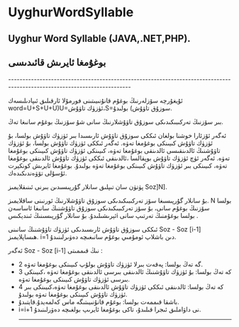 # UyghurWordSyllable
<h2>Uyghur Word Syllable (JAVA,.NET,PHP).</h2>


<h2>بوغۇمغا ئايرىش قائىدىسى</h2>
-------------------------------------------------------------------------------------------------------------------------
<p>ئۇيغۇرچە سۆزلەرنىڭ بوغۇم قانۇنىيىتىنى فورمۇلا ئارقىلىق ئىپادىلىسەك word=U+S+U+U)U=ئۈزۈك تاۋۇش،S=سوزۇق تاۋۇش) بولىدۇ.</p>
<p> بىر سۆزنىڭ تەركىبىكىدىكى سوزۇق تاۋۇشلارنىڭ سانى شۇ سۆزنىڭ بوغۇم سانىغا تەڭ. </p>
<p>
ئەگەر ئۆزئارا خوشنا بولغان ئىككى سوزۇق تاۋۇش ئارىسىدا بىر ئۈزۈك تاۋۇش بولسا، بۇ ئۈزۈك تاۋۇش كىيىنكى بوغۇمغا تەۋە. ئەگەر ئىككى ئۈزۈك تاۋۇش بولسا، بۇ ئۈزۈك تاۋۇشنىڭ ئالدىنقىسى ئالدىنقى بوغۇمغا تەۋە، كىيىنكى ئۈزۈك تاۋۇش كىيىنكى بوغۇمغا تەۋە. ئەگەر ئۈچ ئۈزۈك تاۋۇش بوپقالسا ،ئالدىنقى ئىككى ئۈزۈك تاۋۇش ئالدىنقى بوغۇمغا تەۋە، كىيىنكى بىر ئۈزۈك تاۋۇش كىيىنكى بوغۇمغا تەۋە بولىدۇ. بوغۇمغا ئايرىش كونكېرت ئۇسۇلى تۆۋەندىكىدەك.
 </p>
<p>پۈتۈن سان تىپلىق سانلار گۇرپىسىدىن بىرنى ئىنىقلايمىز  Soz]N]. </p>
<p> بۇ سانلار گۇرپىسىغا سۆز تەركىبىكىدىكى سوزۇق تاۋۇشلارنىڭ ئورنىنى ساقلايمىز. N بولسا سۆزنىڭ بوغۇم سانى، بۇ سۆز تەركىبىكىدىكى سوزۇق تاۋۇشنىڭ سانىغا ئاساسەن ئېرىشىلىدۇ.
 بۇ سانلار گۇرپىسىنىڭ ئىندېكىسi  بولسا بوغۇمنىڭ تەرتىپ سانى .</p>
<p>ئىككى سوزۇق تاۋۇش ئارىسىدىكى ئۈزۈك تاۋۇشنىڭ سانىنى Soz - Soz [i-1] ھىساپلايمىز.  i=1 دىن باشلاپ ئومۇمىي بوغۇم سانىغىچە دەۋىرلىنىدۇ.</p>
<p>ئەگەر Soz - Soz [i-1] نىڭ قىممىتى :</p>
<ul>
<li>2 گە تەڭ بولسا: پەقەت بىرلا ئۈزۈك تاۋۇش بولۇپ كىيىنكى بوغۇمغا تەۋە.</li>
<li>3 كە تەڭ بولسا:  بۇ ئۈزۈك تاۋۇشنىڭ ئالدىنقى بىرسى ئالدىنقى بوغۇمغا تەۋە ،كىيىنكى بىرسى ئۈزۈك تاۋۇش كىيىنكى بوغۇمغا تەۋە.</li>
<li>4 كە تەڭ بولسا:  ئالدىنقى ئىككى ئۈزۈك تاۋۇش ئالدىنقى بوغۇمغا تەۋە،كىيىنكى بىر ئۈزۈك تاۋۇش كىيىنكى بوغۇمغا تەۋە بولىدۇ.</li>
<li>باشقا قىممەت بولسا: بوغۇم قانۇنىيىتىگە ماس كەلمەيدۇ.قايتىدۇ.</li>
<li>i=i+1 نى داۋاملىق ئىجرا قىلىدۇ، تاكى بوغۇمغا ئايرىپ بولغىچە دەۋرلىنىدۇ.</li>

---------------------------------------------------------------------------------------------------------------------
